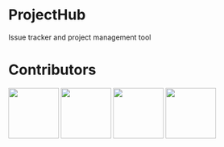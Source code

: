 # ProjectHub

Issue tracker and project management tool

# Contributors

<a href="https://github.com/ahajradino1" target="_blank"><img width="100px" height="100px" src="https://github.com/ahajradino1.png"></a>
<a href="https://github.com/dselimovic1" target="_blank"><img width="100px" height="100px" src="https://github.com/dselimovic1.png"></a>
<a href="https://github.com/lvrnjak1" target="_blank"><img width="100px" height="100px" src="https://github.com/lvrnjak1.png"></a>
<a href="https://github.com/azigo12" target="_blank"><img width="100px" height="100px" src="https://github.com/azigo12.png"></a>

